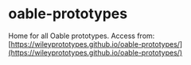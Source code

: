 # oable-prototypes

Home for all Oable prototypes. Access from: [https://wileyprototypes.github.io/oable-prototypes/](https://wileyprototypes.github.io/oable-prototypes/)
